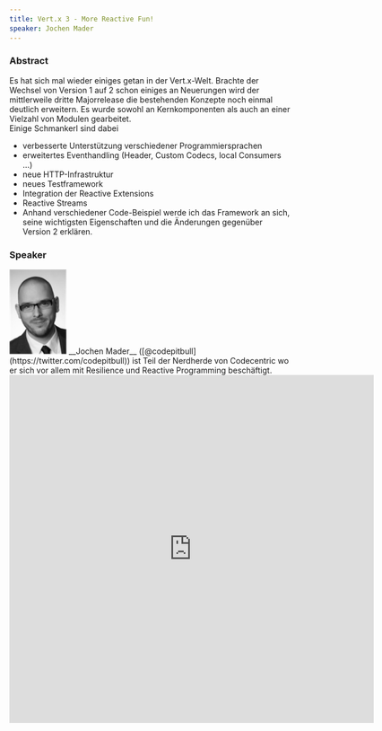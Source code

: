```yaml
---
title: Vert.x 3 - More Reactive Fun!
speaker: Jochen Mader
---
```


### Abstract

Es hat sich mal wieder einiges getan in der Vert.x-Welt. Brachte der Wechsel von Version 1 auf 2 schon einiges an Neuerungen wird der mittlerweile dritte Majorrelease die bestehenden Konzepte noch einmal deutlich erweitern. Es wurde sowohl an Kernkomponenten als auch an einer Vielzahl von Modulen gearbeitet.  
Einige Schmankerl sind dabei

- verbesserte Unterstützung verschiedener Programmiersprachen
- erweitertes Eventhandling (Header, Custom Codecs, local Consumers ...)
- neue HTTP-Infrastruktur
- neues Testframework
- Integration der Reactive Extensions
- Reactive Streams
- Anhand verschiedener Code-Beispiel werde ich das Framework an sich, seine wichtigsten Eigenschaften und die Änderungen gegenüber Version 2 erklären.

### Speaker

<img src="/images/speaker/jochenmader.png" class="speakerpic"/>
__Jochen Mader__ ([@codepitbull](https://twitter.com/codepitbull)) ist Teil der Nerdherde von Codecentric wo er sich vor allem mit Resilience und Reactive Programming beschäftigt.

<iframe src="https://docs.google.com/forms/d/1TYIfjPJf14GAH61xPrG1P6VQmwwECxUKoDnWrkl3ZCQ/viewform?embedded=true" frameborder="0" width="650" height="620" marginheight="0" marginwidth="0"></iframe>
